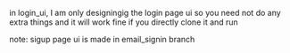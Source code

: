 in login_ui,  I am  only designingig the login page ui so you need not do any extra things and it will work fine if you directly clone it and run 

note: sigup page ui is made in email_signin branch 

